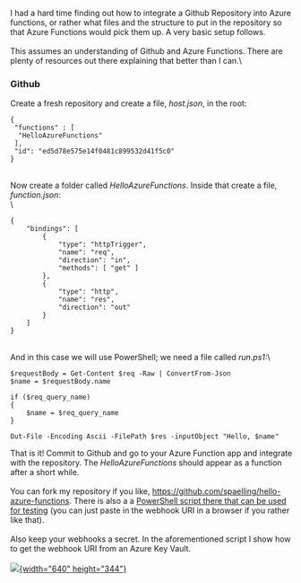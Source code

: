 I had a hard time finding out how to integrate a Github Repository into
Azure functions, or rather what files and the structure to put in the
repository so that Azure Functions would pick them up. A very basic
setup follows.\
\
This assumes an understanding of Github and Azure Functions. There are
plenty of resources out there explaining that better than I can.\

### Github

<div>

Create a fresh repository and create a file, *host.json*, in the root:

</div>

<div>

    {
     "functions" : [
      "HelloAzureFunctions"
     ],
     "id": "ed5d78e575e14f0481c899532d41f5c0"
    }

</div>

<div>

\
Now create a folder called *HelloAzureFunctions*. Inside that create a
file, *function.json*:\
\

<div>

    {
        "bindings": [
            {
                "type": "httpTrigger",
                "name": "req",
                "direction": "in",
                "methods": [ "get" ]
            },
            {
                "type": "http",
                "name": "res",
                "direction": "out"
            }
        ]
    }

</div>

\
And in this case we will use PowerShell; we need a file called
*run.ps1:*\

<div>

    $requestBody = Get-Content $req -Raw | ConvertFrom-Json
    $name = $requestBody.name

    if ($req_query_name) 
    {
        $name = $req_query_name 
    }

    Out-File -Encoding Ascii -FilePath $res -inputObject "Hello, $name"

</div>

That is it! Commit to Github and go to your Azure Function app and
integrate with the repository. The *HelloAzureFunctions* should appear
as a function after a short while.\
\
You can fork my repository if you
like, <https://github.com/spaelling/hello-azure-functions>. There is
also a a [PowerShell script there that can be used for
testing](https://github.com/spaelling/hello-azure-functions/blob/master/test.ps1)
(you can just paste in the webhook URI in a browser if you rather like
that).\
\
Also keep your webhooks a secret. In the aforementioned script I show
how to get the webhook URI from an Azure Key Vault.\
\
[![](https://3.bp.blogspot.com/-V4oxoyz6S28/V-j-sq8WcGI/AAAAAAAASt4/SKTRnfZM4bkMx3O2LuF7xaq4MbOVxw5BwCK4B/s640/1.PNG){width="640"
height="344"}](//3.bp.blogspot.com/-V4oxoyz6S28/V-j-sq8WcGI/AAAAAAAASt4/SKTRnfZM4bkMx3O2LuF7xaq4MbOVxw5BwCK4B/s1600/1.PNG)

</div>

<div>

</div>
